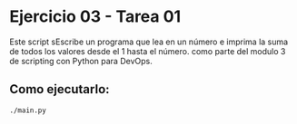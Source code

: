 # Ejercicio 03 - Tarea 01

Este script sEscribe un programa que lea en un número e imprima la suma de todos los valores desde el 1 hasta el número.
como parte del modulo 3 de scripting con Python para DevOps.

## Como ejecutarlo:

```bash
./main.py

